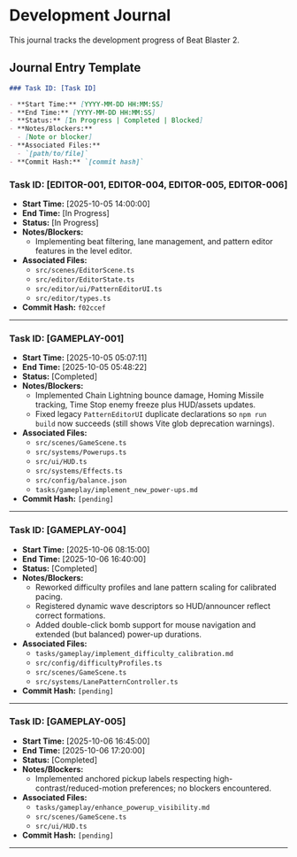 # Development Journal

This journal tracks the development progress of Beat Blaster 2.

## Journal Entry Template

```markdown
### Task ID: [Task ID]

- **Start Time:** [YYYY-MM-DD HH:MM:SS]
- **End Time:** [YYYY-MM-DD HH:MM:SS]
- **Status:** [In Progress | Completed | Blocked]
- **Notes/Blockers:** 
  - [Note or blocker]
- **Associated Files:**
  - `[path/to/file]`
- **Commit Hash:** `[commit hash]`
```

### Task ID: [EDITOR-001, EDITOR-004, EDITOR-005, EDITOR-006]

- **Start Time:** [2025-10-05 14:00:00]
- **End Time:** [In Progress]
- **Status:** [In Progress]
- **Notes/Blockers:** 
  - Implementing beat filtering, lane management, and pattern editor features in the level editor.
- **Associated Files:**
  - `src/scenes/EditorScene.ts`
  - `src/editor/EditorState.ts`
  - `src/editor/ui/PatternEditorUI.ts`
  - `src/editor/types.ts`
- **Commit Hash:** `f02ccef`

---

### Task ID: [GAMEPLAY-001]

- **Start Time:** [2025-10-05 05:07:11]
- **End Time:** [2025-10-05 05:48:22]
- **Status:** [Completed]
- **Notes/Blockers:** 
  - Implemented Chain Lightning bounce damage, Homing Missile tracking, Time Stop enemy freeze plus HUD/assets updates.
  - Fixed legacy `PatternEditorUI` duplicate declarations so `npm run build` now succeeds (still shows Vite glob deprecation warnings).
- **Associated Files:**
  - `src/scenes/GameScene.ts`
  - `src/systems/Powerups.ts`
  - `src/ui/HUD.ts`
  - `src/systems/Effects.ts`
  - `src/config/balance.json`
  - `tasks/gameplay/implement_new_power-ups.md`
- **Commit Hash:** `[pending]`

---

### Task ID: [GAMEPLAY-004]

- **Start Time:** [2025-10-06 08:15:00]
- **End Time:** [2025-10-06 16:40:00]
- **Status:** [Completed]
- **Notes/Blockers:** 
  - Reworked difficulty profiles and lane pattern scaling for calibrated pacing.
  - Registered dynamic wave descriptors so HUD/announcer reflect correct formations.
  - Added double-click bomb support for mouse navigation and extended (but balanced) power-up durations.
- **Associated Files:**
  - `tasks/gameplay/implement_difficulty_calibration.md`
  - `src/config/difficultyProfiles.ts`
  - `src/scenes/GameScene.ts`
  - `src/systems/LanePatternController.ts`
- **Commit Hash:** `[pending]`

---

### Task ID: [GAMEPLAY-005]

- **Start Time:** [2025-10-06 16:45:00]
- **End Time:** [2025-10-06 17:20:00]
- **Status:** [Completed]
- **Notes/Blockers:** 
  - Implemented anchored pickup labels respecting high-contrast/reduced-motion preferences; no blockers encountered.
- **Associated Files:**
  - `tasks/gameplay/enhance_powerup_visibility.md`
  - `src/scenes/GameScene.ts`
  - `src/ui/HUD.ts`
- **Commit Hash:** `[pending]`

---

